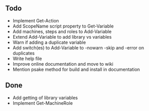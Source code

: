 Todo
----
- Implement Get-Action
- Add ScopeName script property to Get-Variable
- Add machines, steps and roles to Add-Variable
- Extend Add-Variable to add library vs variables
- Warn if adding a duplicate variable
- Add switch(es) to Add-Variable to -nowarn -skip and -error on duplicates
- Write help file
- Improve online documentation and move to wiki
- Mention psake method for build and install in documentation

Done
----
- Add getting of library variables
- Implement Get-MachineRole 